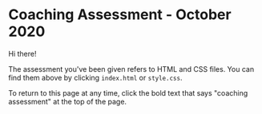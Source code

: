 # Coaching Assessment - October 2020

Hi there!

The assessment you've been given refers to HTML and CSS files. You can find them above by clicking `index.html` or `style.css`.

To return to this page at any time, click the bold text that says "coaching assessment" at the top of the page.
